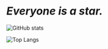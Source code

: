 # *Everyone is a star.*

![GitHub stats](https://github-readme-stats.vercel.app/api?username=TNTksals&show_icons=true&theme=merko&hide_border=true)

![Top Langs](https://github-readme-stats.vercel.app/api/top-langs/?username=TNTksals&layout=compact&theme=merko&hide_border=true)
